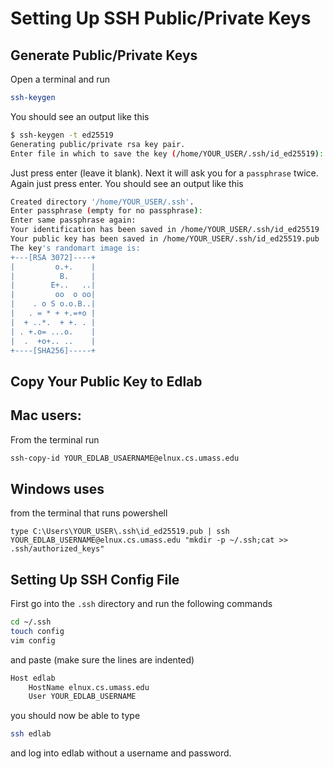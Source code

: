 # Setting Up SSH Public/Private Keys

## Generate Public/Private Keys

Open a terminal and run

```bash
ssh-keygen
```

You should see an output like this

```bash
$ ssh-keygen -t ed25519
Generating public/private rsa key pair.
Enter file in which to save the key (/home/YOUR_USER/.ssh/id_ed25519):
```

Just press enter (leave it blank). Next it will ask you for a `passphrase` twice. Again just press enter. You should see an output like this 

```bash
Created directory '/home/YOUR_USER/.ssh'.
Enter passphrase (empty for no passphrase): 
Enter same passphrase again: 
Your identification has been saved in /home/YOUR_USER/.ssh/id_ed25519
Your public key has been saved in /home/YOUR_USER/.ssh/id_ed25519.pub
The key's randomart image is:
+---[RSA 3072]----+
|         o.+.    |
|          B.     |
|        E+..   ..|
|         oo  o oo|
|    . o S o.o.B..|
|   . = * + +.=+o |
|  + ..*.  + +. . |
| . +.o= ...o.    |
|  .  +o+.. ..    |
+----[SHA256]-----+
```

## Copy Your Public Key to Edlab

## Mac users:

From the terminal run

```bash
ssh-copy-id YOUR_EDLAB_USAERNAME@elnux.cs.umass.edu
```

## Windows uses

from the terminal that runs powershell

```pwsh
type C:\Users\YOUR_USER\.ssh\id_ed25519.pub | ssh YOUR_EDLAB_USERNAME@elnux.cs.umass.edu "mkdir -p ~/.ssh;cat >> .ssh/authorized_keys"
```

## Setting Up SSH Config File

First go into the `.ssh` directory and run the following commands 

```bash
cd ~/.ssh
touch config
vim config
```

and paste (make sure the lines are indented) 

```bash
Host edlab 
    HostName elnux.cs.umass.edu
    User YOUR_EDLAB_USERNAME
```

you should now be able to type

```bash
ssh edlab
```

and log into edlab without a username and password.
